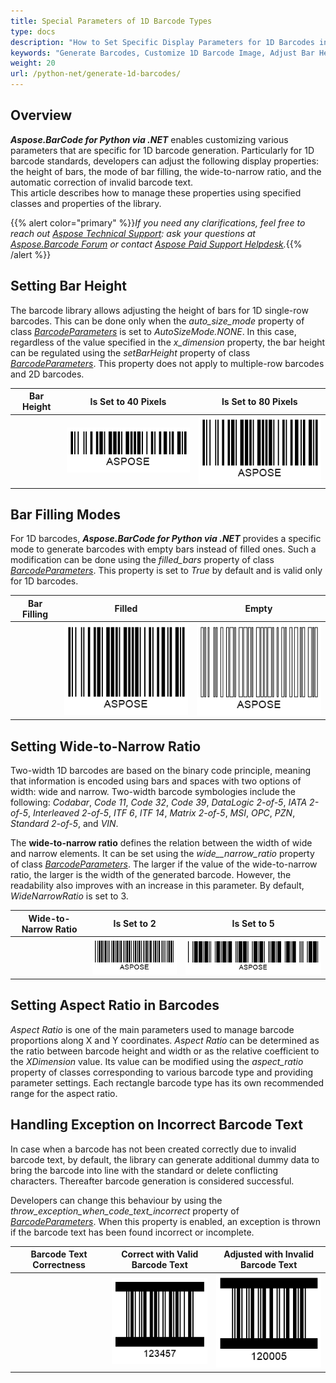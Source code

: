 ```yaml
---
title: Special Parameters of 1D Barcode Types
type: docs
description: "How to Set Specific Display Parameters for 1D Barcodes in Aspose.BarCode for Python"
keywords: "Generate Barcodes, Customize 1D Barcode Image, Adjust Bar Height in Aspose.BarCode for Python, Work with Barcode Image in Aspose.BarCode for Python, Generate Barcodes in Aspose.BarCode, Customized Linear Barcodes, Change Bar Height, Set Empty Bar Filling for 1D Barcodes, Barcode Wide-to-Narrow Ratio, Set Wide-to-Narrow Ratio in Aspose.BarCode"
weight: 20
url: /python-net/generate-1d-barcodes/
---
```


## **Overview**
***Aspose.BarCode for Python via .NET*** enables customizing various parameters that are specific for 1D barcode generation. Particularly for 1D barcode standards, developers can adjust the following display properties: the height of bars, the mode of bar filling, the wide-to-narrow ratio, and the automatic correction of invalid barcode text.  
This article describes how to manage these properties using specified classes and properties of the library.  

{{% alert color="primary" %}}*If you need any clarifications, feel free to reach out [Aspose Technical Support](/barcode/python-net/technical-support/): ask your questions at [Aspose.Barcode Forum](https://forum.aspose.com/c/barcode/13) or contact [Aspose Paid Support Helpdesk](https://helpdesk.aspose.com/).*{{% /alert %}}

## **Setting Bar Height**
The barcode library allows adjusting the height of bars for 1D single-row barcodes. This can be done only when the *auto_size_mode* property of class [*BarcodeParameters*](https://reference.aspose.com/barcode/python-net/aspose.barcode.generation/barcodeparameters/) is set to *AutoSizeMode.NONE*. In this case, regardless of the value specified in the *x_dimension* property, the bar height can be regulated using the *setBarHeight* property of class [*BarcodeParameters*](https://reference.aspose.com/barcode/python-net/aspose.barcode.generation/barcodeparameters/). This property does not apply to multiple-row barcodes and 2D barcodes.
  
|Bar Height|Is Set to 40 Pixels|Is Set to 80 Pixels|
| :-: | :-: | :-: |
| |<img src="barheight40code128.png">|<img src="barheight80code128.png">|
  

## **Bar Filling Modes**
For 1D barcodes, ***Aspose.BarCode for Python via .NET*** provides a specific mode to generate barcodes with empty bars instead of filled ones. Such a modification can be done using the *filled_bars* property of class [*BarcodeParameters*](https://reference.aspose.com/barcode/python-net/aspose.barcode.generation/barcodeparameters/). This property is set to *True* by default and is valid only for 1D barcodes. 
  
|Bar Filling|Filled|Empty|
| :-: | :-: | :-: |
| |<img src="barsfilledcode128.png">|<img src="barsemptycode128.png">|
  
## **Setting Wide-to-Narrow Ratio**
Two-width 1D barcodes are based on the binary code principle, meaning that information is encoded using bars and spaces with two options of width: wide and narrow. Two-width barcode symbologies include the following: *Codabar*, *Code 11*, *Code 32*, *Code 39*, *DataLogic 2-of-5*, *IATA 2-of-5*, *Interleaved 2-of-5*, *ITF 6*, *ITF 14*, *Matrix 2-of-5*, *MSI*, *OPC*, *PZN*, *Standard 2-of-5*, and *VIN*.  
  
The **wide-to-narrow ratio** defines the relation between the width of wide and narrow elements. It can be set using the *wide__narrow_ratio* property of class [*BarcodeParameters*](https://reference.aspose.com/barcode/python-net/aspose.barcode.generation/barcodeparameters/). The larger if the value of the wide-to-narrow ratio, the larger is the width of the generated barcode. However, the readability also improves with an increase in this parameter. By default, *WideNarrowRatio* is set to 3.  
  
|Wide-to-Narrow Ratio|Is Set to 2|Is Set to 5|
| :-: | :-: | :-: |
| |<img src="widenarrow2code39.png">|<img src="widenarrow5code39.png">|
  
 
## Setting Aspect Ratio in Barcodes
*Aspect Ratio* is one of the main parameters used to manage barcode proportions along X and Y coordinates. *Aspect Ratio* can be determined as the ratio between barcode height and width or as the relative coefficient to the *XDimension* value. Its value can be modified using the *aspect_ratio* property of classes corresponding to various barcode type and providing parameter settings. Each rectangle barcode type has its own recommended range for the aspect ratio.


## **Handling Exception on Incorrect Barcode Text**
In case when a barcode has not been created correctly due to invalid barcode text, by default, the library can generate additional dummy data to bring the barcode into line with the standard or delete conflicting characters. Thereafter barcode generation is considered successful.  
  
Developers can change this behaviour by using the *throw_exception_when_code_text_incorrect* property of [*BarcodeParameters*](https://reference.aspose.com/barcode/python-net/aspose.barcode.generation/barcodeparameters/). When this property is enabled, an exception is thrown if the barcode text has been found incorrect or incomplete.
  
|Barcode Text Correctness|Correct with Valid Barcode Text|Adjusted with Invalid Barcode Text|
| :-: | :-: | :-: |
| |<img src="itf6correct.png">|<img src="itf6filled.png">|
  
